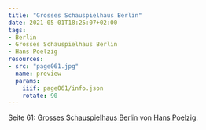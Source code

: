 ```yaml
---
title: "Grosses Schauspielhaus Berlin"
date: 2021-05-01T18:25:07+02:00
tags:
- Berlin
- Grosses Schauspielhaus Berlin
- Hans Poelzig
resources:
- src: "page061.jpg"
  name: preview
  params:
    iiif: page061/info.json
    rotate: 90
---
```


Seite 61: [Grosses Schauspielhaus Berlin](/tags/Grosses-Schauspielhaus-Berlin) von [Hans Poelzig](/tags/Hans-Poelzig).
